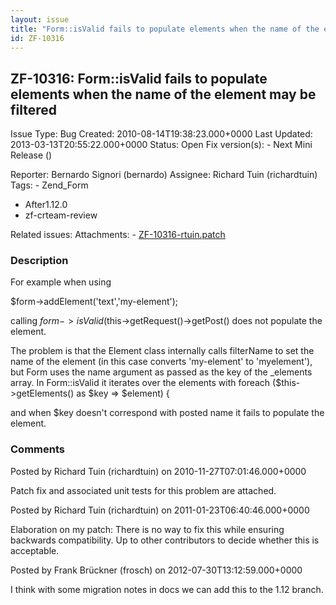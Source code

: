 ```yaml
---
layout: issue
title: "Form::isValid fails to populate elements when the name of the element may be filtered"
id: ZF-10316
---
```


ZF-10316: Form::isValid fails to populate elements when the name of the element may be filtered
-----------------------------------------------------------------------------------------------

 Issue Type: Bug Created: 2010-08-14T19:38:23.000+0000 Last Updated: 2013-03-13T20:55:22.000+0000 Status: Open Fix version(s): - Next Mini Release ()
 
 Reporter:  Bernardo Signori (bernardo)  Assignee:  Richard Tuin (richardtuin)  Tags: - Zend\_Form
- After1.12.0
- zf-crteam-review
 
 Related issues: 
 Attachments: - [ZF-10316-rtuin.patch](/issues/secure/attachment/13495/ZF-10316-rtuin.patch)
 
### Description

For example when using

$form->addElement('text','my-element');

calling $form->isValid($this->getRequest()->getPost() does not populate the element.

The problem is that the Element class internally calls filterName to set the name of the element (in this case converts 'my-element' to 'myelement'), but Form uses the name argument as passed as the key of the \_elements array. In Form::isValid it iterates over the elements with foreach ($this->getElements() as $key => $element) {

and when $key doesn't correspond with posted name it fails to populate the element.

 

 

### Comments

Posted by Richard Tuin (richardtuin) on 2010-11-27T07:01:46.000+0000

Patch fix and associated unit tests for this problem are attached.

 

 

Posted by Richard Tuin (richardtuin) on 2011-01-23T06:40:46.000+0000

Elaboration on my patch: There is no way to fix this while ensuring backwards compatibility. Up to other contributors to decide whether this is acceptable.

 

 

Posted by Frank Brückner (frosch) on 2012-07-30T13:12:59.000+0000

I think with some migration notes in docs we can add this to the 1.12 branch.

 

 